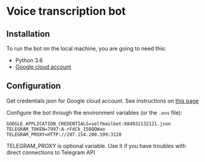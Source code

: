 # Voice transcription bot

## Installation

To run the bot on the local machine, you are going to need this:

* Python 3.6
* [Google cloud account](https://cloud.google.com)

## Configuration
Get credentials json for Google cloud account. See instructions on [this
page](https://cloud.google.com/speech-to-text/docs/reference/libraries?hl=ru#setting_up_authentication)

Configure the bot through the environment variables (or the `.env` file):

```
GOOGLE_APPLICATION_CREDENTIALS=selfmailbot-884932132121.json
TELEGRAM_TOKEN=7997:A-rFdCk_15BQQWao
TELEGRAM_PROXY=HTTP://207.154.200.199:3128
```
TELEGRAM_PROXY is optional variable. Use it if you have troubles with
direct connections to Telegram API